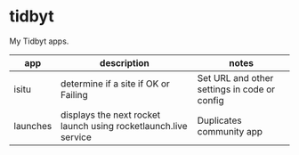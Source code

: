 # tidbyt

My Tidbyt apps. 

|app|description|notes|
|--|--|--|
|isitu|determine if a site if OK or Failing|Set URL and other settings in code or config|
|launches|displays the next rocket launch using rocketlaunch.live service|Duplicates community app|
